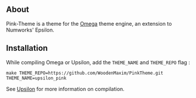 ## About

Pink-Theme is a theme for the [Omega](https://github.com/Omega-Numworks/Omega) theme engine, an extension to Numworks' Epsilon.

## Installation

While compiling Omega or Upsilon, add the `THEME_NAME` and `THEME_REPO` flag :

```
make THEME_REPO=https://github.com/WoodenMaxim/PinkTheme.git THEME_NAME=upsilon_pink
```

See [Upsilon](https://github.com/UpsilonNumworks/Upsilon/tree/upsilon-dev/) for more information on compilation.
